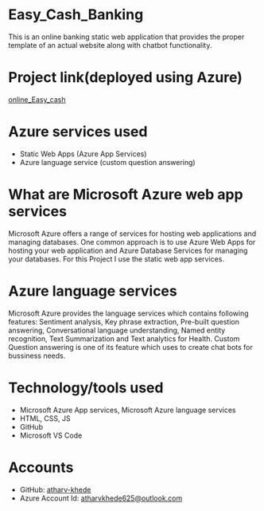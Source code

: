 # Easy_Cash_Banking
This is an online banking static web application that provides the proper template of an actual website along with chatbot functionality.

# Project link(deployed using Azure)
[online_Easy_cash](https://ambitious-hill-05e999f10.3.azurestaticapps.net)

# Azure services used
* Static Web Apps (Azure App Services)
* Azure language service (custom question answering)

# What are Microsoft Azure web app services
Microsoft Azure offers a range of services for hosting web applications and managing databases.
One common approach is to use Azure Web Apps for hosting your web application and Azure Database Services for managing your databases.
For this Project I use the static web app services.

# Azure language services
Microsoft Azure provides the language services which contains following features:
Sentiment analysis,
Key phrase extraction,
Pre-built question answering,
Conversational language understanding,
Named entity recognition,
Text Summarization and
Text analytics for Health.
              Custom Question answering is one of its feature which uses to create chat bots for bussiness needs.

 # Technology/tools used
* Microsoft Azure App services, Microsoft Azure language services
* HTML, CSS, JS
* GitHub
* Microsoft VS Code

# Accounts
* GitHub: [atharv-khede](https://github.com/atharv-khede)
* Azure Account Id: atharvkhede625@outlook.com
  
